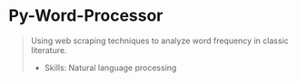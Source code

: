 # Py-Word-Processor <br>
> Using web scraping techniques to analyze word frequency in classic literature. <br>
> * Skills:
> Natural language processing
